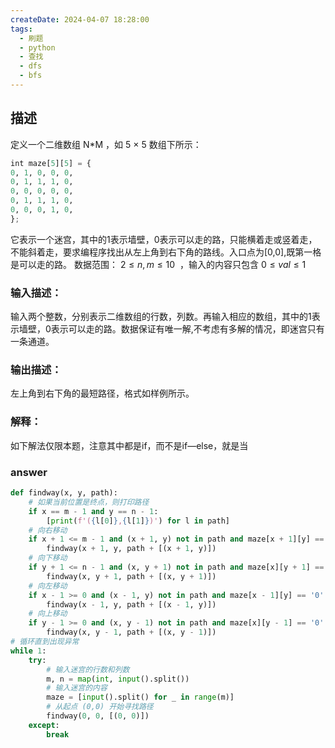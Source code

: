 ```yaml
---
createDate: 2024-04-07 18:28:00
tags:
  - 刷题
  - python
  - 查找
  - dfs
  - bfs
---
```

## 描述
定义一个二维数组 N\*M ，如 5 × 5 数组下所示：
```python
int maze[5][5] = {
0, 1, 0, 0, 0,
0, 1, 1, 1, 0,
0, 0, 0, 0, 0,
0, 1, 1, 1, 0,
0, 0, 0, 1, 0,
};
```
它表示一个迷宫，其中的1表示墙壁，0表示可以走的路，只能横着走或竖着走，不能斜着走，要求编程序找出从左上角到右下角的路线。入口点为\[0,0],既第一格是可以走的路。
数据范围： $2≤n,m≤10$  ，输入的内容只包含 $0≤val≤1$ 
### 输入描述：
输入两个整数，分别表示二维数组的行数，列数。再输入相应的数组，其中的1表示墙壁，0表示可以走的路。数据保证有唯一解,不考虑有多解的情况，即迷宫只有一条通道。
### 输出描述：
左上角到右下角的最短路径，格式如样例所示。
### 解释：
如下解法仅限本题，注意其中都是if，而不是if—else，就是当
### answer
```python
def findway(x, y, path):
    # 如果当前位置是终点，则打印路径
    if x == m - 1 and y == n - 1:
        [print(f'({l[0]},{l[1]})') for l in path]
    # 向右移动
    if x + 1 <= m - 1 and (x + 1, y) not in path and maze[x + 1][y] == '0':
        findway(x + 1, y, path + [(x + 1, y)])
    # 向下移动
    if y + 1 <= n - 1 and (x, y + 1) not in path and maze[x][y + 1] == '0':
        findway(x, y + 1, path + [(x, y + 1)])
    # 向左移动
    if x - 1 >= 0 and (x - 1, y) not in path and maze[x - 1][y] == '0':
        findway(x - 1, y, path + [(x - 1, y)])
    # 向上移动
    if y - 1 >= 0 and (x, y - 1) not in path and maze[x][y - 1] == '0':
        findway(x, y - 1, path + [(x, y - 1)])
# 循环直到出现异常
while 1:
    try:
        # 输入迷宫的行数和列数
        m, n = map(int, input().split())
        # 输入迷宫的内容
        maze = [input().split() for _ in range(m)]
        # 从起点 (0,0) 开始寻找路径
        findway(0, 0, [(0, 0)])
    except:
        break
```